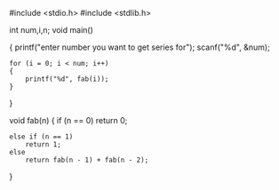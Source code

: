 #include <stdio.h>
#include <stdlib.h>


int num,i,n;
void main()

{
    printf("enter number you want to get series for");
    scanf("%d", &num);

    for (i = 0; i < num; i++)
    {
        printf("%d", fab(i));
    }
}

void fab(n)
{
    if (n == 0)
        return 0;
    
    else if (n == 1)
        return 1;
    else
        return fab(n - 1) + fab(n - 2);
}
